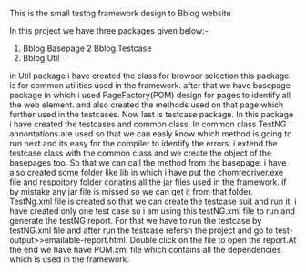 This is the small testng framework design to Bblog website

In this project we have three packages given below:-

1. Bblog.Basepage
2  Bblog.Testcase
3. Bblog.Util

in Util package i have created the class for browser selection this package is for common utilities used in the framework.
after that we have basepage package in which i used PageFactory(POM) design for pages to identify all the web element.
and also created the methods used on that page which further used in the testcases.
Now last is testcase package. In this package i have created the testcases and common class. In common class TestNG annontations are used so that
we can easly know which method is going to run next and its easy for the compiler to identify the errors.
i extend the testcase class with the common class and we create the object of the basepages too. So that we can call the method from the basepage.
i have also created some folder like lib in which i have put the chomredriver.exe file and respoitory folder conatins all the jar files used in the framework.
if by mistake any jar file is missed so we can get it from that folder. TestNg.xml file is created so that we can create the testcase suit and run it.
i have created only one test case so i am using this testNG.xml file to run and generate the testNG report.
For that we have to run the testcase by testNG.xml file and after run the testcase refersh the project and go to test-output>>emailable-report.html.
Double click on the file to open the report.At the end we have have POM.xml file which contains all the dependencies which is used in the framework.
